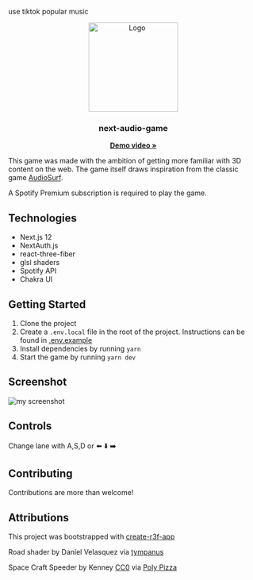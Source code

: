 use tiktok popular music


<p align="center">
    <img src="screenshots/logo.gif" alt="Logo"  height="180">
  <h3 align="center">next-audio-game</h3>
 <p align="center">
  <a href="https://streamable.com/1a5mx3"><strong>Demo video »</strong></a>
  </p>
</p>

This game was made with the ambition of getting more familiar with 3D content on the web. The game itself draws inspiration from the classic game [AudioSurf](https://store.steampowered.com/app/12900/AudioSurf/).

A Spotify Premium subscription is required to play the game.

## Technologies
* Next.js 12
* NextAuth.js
* react-three-fiber
* glsl shaders
* Spotify API
* Chakra UI

## Getting Started

1. Clone the project
2. Create a `.env.local` file in the root of the project. Instructions can be found in [.env.example](.env.example)
3. Install dependencies by running `yarn`
4. Start the game by running `yarn dev`

## Screenshot
![my screenshot](screenshots/screenshot.webp)


## Controls
Change lane with A,S,D or :arrow_left: :arrow_down: :arrow_right:

## Contributing

Contributions are more than welcome!

## Attributions

This project was bootstrapped with [create-r3f-app](https://github.com/RenaudROHLINGER/create-r3f-app)

Road shader by Daniel Velasquez via [tympanus](https://tympanus.net/codrops/2019/11/13/high-speed-light-trails-in-three-js/)

Space Craft Speeder by Kenney [CC0](https://creativecommons.org/publicdomain/zero/1.0/) via [Poly Pizza](https://poly.pizza/m/mlQBUQRUpM)
